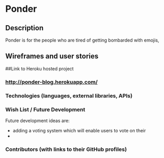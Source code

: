 # Ponder 
## Description
Ponder is for the people who are tired of getting bombarded with emojis, 

## Wireframes and user stories

##Link to Heroku hosted project
### http://ponder-blog.herokuapp.com/


### Technologies (languages, external libraries, APIs)
### Wish List / Future Development
Future development ideas are: 
- adding a voting system which will enable users to vote on their
- 
### Contributors (with links to their GitHub profiles)
